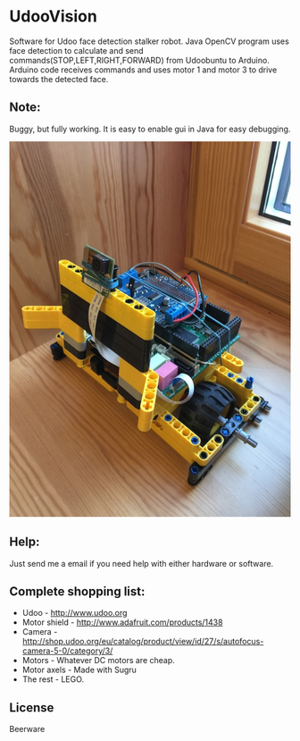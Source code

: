 UdooVision
==========
Software for Udoo face detection stalker robot.
Java OpenCV program uses face detection to calculate and send commands(STOP,LEFT,RIGHT,FORWARD) from Udoobuntu to Arduino. Arduino code receives commands and uses motor 1 and motor 3 to drive towards the detected face.


Note:
----------
Buggy, but fully working. It is easy to enable gui in Java for easy debugging. 

![Alt text](https://raw.githubusercontent.com/ftlno/UdooVision/master/IMG_0386.jpg "Udoo robot")

Help:
----------
Just send me a email if you need help with either hardware or software.

Complete shopping list:
----------
- Udoo - http://www.udoo.org
- Motor shield - http://www.adafruit.com/products/1438
- Camera - http://shop.udoo.org/eu/catalog/product/view/id/27/s/autofocus-camera-5-0/category/3/
- Motors - Whatever DC motors are cheap.
- Motor axels - Made with Sugru
- The rest - LEGO.

License
----------
Beerware
